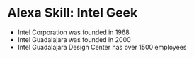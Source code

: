 # Alexa Skill: Intel Geek

- Intel Corporation was founded in 1968
- Intel Guadalajara was founded in 2000
- Intel Guadalajara Design Center has over 1500 employees